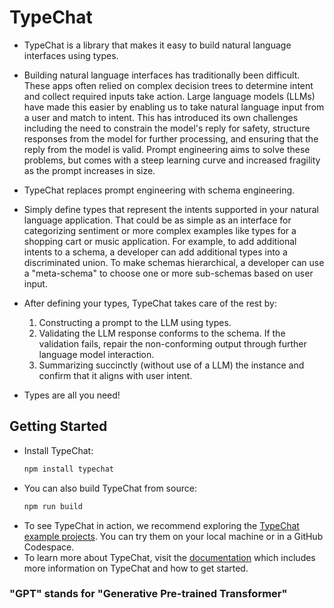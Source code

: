 # TypeChat

-   TypeChat is a library that makes it easy to build natural language interfaces using types.
-   Building natural language interfaces has traditionally been difficult. These apps often relied on complex decision trees to determine intent and collect required inputs take action. Large language models (LLMs) have made this easier by enabling us to take natural language input from a user and match to intent. This has introduced its own challenges including the need to constrain the model's reply for safety, structure responses from the model for further processing, and ensuring that the reply from the model is valid. Prompt engineering aims to solve these problems, but comes with a steep learning curve and increased fragility as the prompt increases in size.
-   TypeChat replaces prompt engineering with schema engineering.
-   Simply define types that represent the intents supported in your natural language application. That could be as simple as an interface for categorizing sentiment or more complex examples like types for a shopping cart or music application. For example, to add additional intents to a schema, a developer can add additional types into a discriminated union. To make schemas hierarchical, a developer can use a "meta-schema" to choose one or more sub-schemas based on user input.
-   After defining your types, TypeChat takes care of the rest by:

    1. Constructing a prompt to the LLM using types.
    2. Validating the LLM response conforms to the schema. If the validation fails, repair the non-conforming output through further language model interaction.
    3. Summarizing succinctly (without use of a LLM) the instance and confirm that it aligns with user intent.

-   Types are all you need!

## Getting Started

-   Install TypeChat:
    ```bash
    npm install typechat
    ```
-   You can also build TypeChat from source:
    ```bash
    npm run build
    ```
-   To see TypeChat in action, we recommend exploring the [TypeChat example projects](https://github.com/microsoft/TypeChat/blob/HEAD/examples). You can try them on your local machine or in a GitHub Codespace.
-   To learn more about TypeChat, visit the [documentation](https://microsoft.github.io/TypeChat) which includes more information on TypeChat and how to get started.

### "GPT" stands for "Generative Pre-trained Transformer"
